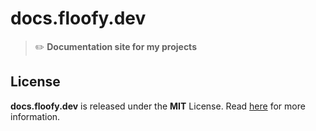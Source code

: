 # docs.floofy.dev
> :pencil2: **Documentation site for my projects**

## License
**docs.floofy.dev** is released under the **MIT** License. Read [here](/LICENSE) for more information.